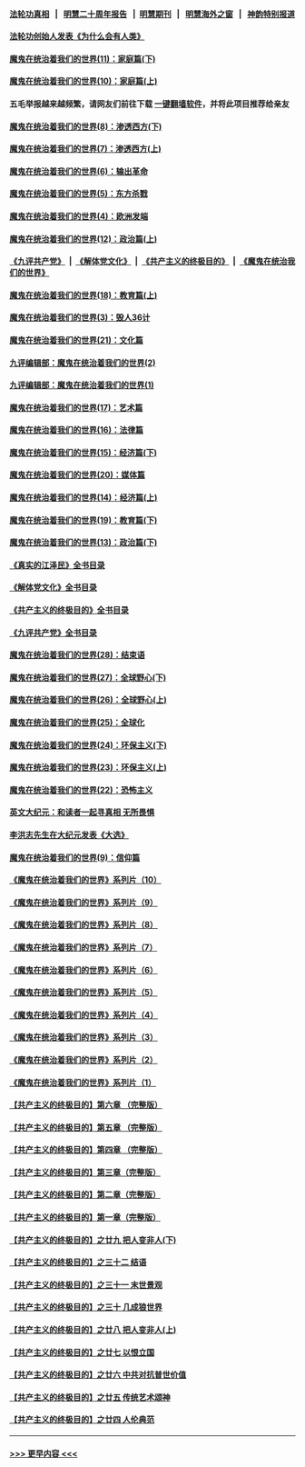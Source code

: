 #### [法轮功真相](https://github.com/gfw-breaker/truth/blob/master/README.md?t=0) &nbsp;&nbsp;|&nbsp;&nbsp; [明慧二十周年报告](https://github.com/gfw-breaker/mh-reports/blob/master/README.md?t=0) &nbsp;&nbsp;|&nbsp;&nbsp;[明慧期刊](https://github.com/gfw-breaker/mh-qikan) &nbsp;&nbsp;|&nbsp;&nbsp; [明慧海外之窗](https://github.com/gfw-breaker/mh-news/blob/master/README.md?t=0) &nbsp;&nbsp;|&nbsp;&nbsp; [神韵特别报道](https://github.com/gfw-breaker/mh-news/blob/master/shenyun.md?t=0)
#### [法轮功创始人发表《为什么会有人类》](../pages/nsc422/n13912117.md?t=03120043) 
#### [魔鬼在统治着我们的世界(11)：家庭篇(下)](../pages/nsc422/n10440961.md?t=03120043) 
#### [魔鬼在统治着我们的世界(10)：家庭篇(上)](../pages/nsc422/n10435448.md?t=03120043) 
#### 五毛举报越来越频繁，请网友们前往下载 [一键翻墙软件](https://github.com/gfw-breaker/ssr-accounts)，并将此项目推荐给亲友
#### [魔鬼在统治着我们的世界(8)：渗透西方(下)](../pages/nsc422/n10429603.md?t=03120043) 
#### [魔鬼在统治着我们的世界(7)：渗透西方(上)](../pages/nsc422/n10426013.md?t=03120043) 
#### [魔鬼在统治着我们的世界(6)：输出革命](../pages/nsc422/n10421536.md?t=03120043) 
#### [魔鬼在统治着我们的世界(5)：东方杀戮](../pages/nsc422/n10417707.md?t=03120043) 
#### [魔鬼在统治着我们的世界(4)：欧洲发端](../pages/nsc422/n10414890.md?t=03120043) 
#### [魔鬼在统治着我们的世界(12)：政治篇(上)](../pages/nsc422/n10444576.md?t=03120043) 
#### [《九评共产党》](https://github.com/begood0513/9ping.md/blob/master/README.md) &nbsp;|&nbsp; [《解体党文化》](../../../../jtdwh.md/blob/master/README.md)  &nbsp;|&nbsp; [《共产主义的终极目的》](../../../../gczydzjmd.md/blob/master/README.md) &nbsp;|&nbsp; [《魔鬼在统治我们的世界》](../../../../mgztzwmdsj.md/blob/master/README.md) 
#### [魔鬼在统治着我们的世界(18)：教育篇(上)](../pages/nsc422/n10526970.md?t=03120043) 
#### [魔鬼在统治着我们的世界(3)：毁人36计](../pages/nsc422/n10411583.md?t=03120043) 
#### [魔鬼在统治着我们的世界(21)：文化篇](../pages/nsc422/n10597706.md?t=03120043) 
#### [九评编辑部：魔鬼在统治着我们的世界(2)](../pages/nsc422/n10410036.md?t=03120043) 
#### [九评编辑部：魔鬼在统治着我们的世界(1)](../pages/nsc422/n10406825.md?t=03120043) 
#### [魔鬼在统治着我们的世界(17)：艺术篇](../pages/nsc422/n10499093.md?t=03120043) 
#### [魔鬼在统治着我们的世界(16)：法律篇](../pages/nsc422/n10485969.md?t=03120043) 
#### [魔鬼在统治着我们的世界(15)：经济篇(下)](../pages/nsc422/n10469975.md?t=03120043) 
#### [魔鬼在统治着我们的世界(20)：媒体篇](../pages/nsc422/n10586579.md?t=03120043) 
#### [魔鬼在统治着我们的世界(14)：经济篇(上)](../pages/nsc422/n10457370.md?t=03120043) 
#### [魔鬼在统治着我们的世界(19)：教育篇(下)](../pages/nsc422/n10564808.md?t=03120043) 
#### [魔鬼在统治着我们的世界(13)：政治篇(下)](../pages/nsc422/n10448270.md?t=03120043) 
#### [《真实的江泽民》全书目录](../pages/nsc422/n13721399.md?t=03120043) 
#### [《解体党文化》全书目录](../pages/nsc422/n13721157.md?t=03120043) 
#### [《共产主义的终极目的》全书目录](../pages/nsc422/n13721048.md?t=03120043) 
#### [《九评共产党》全书目录](../pages/nsc422/n13708085.md?t=03120043) 
#### [魔鬼在统治着我们的世界(28)：结束语](../pages/nsc422/n10936246.md?t=03120043) 
#### [魔鬼在统治着我们的世界(27)：全球野心(下)](../pages/nsc422/n10928319.md?t=03120043) 
#### [魔鬼在统治着我们的世界(26)：全球野心(上)](../pages/nsc422/n10900318.md?t=03120043) 
#### [魔鬼在统治着我们的世界(25)：全球化](../pages/nsc422/n10788205.md?t=03120043) 
#### [魔鬼在统治着我们的世界(24)：环保主义(下)](../pages/nsc422/n10695307.md?t=03120043) 
#### [魔鬼在统治着我们的世界(23)：环保主义(上)](../pages/nsc422/n10688613.md?t=03120043) 
#### [魔鬼在统治着我们的世界(22)：恐怖主义](../pages/nsc422/n10614727.md?t=03120043) 
#### [英文大纪元：和读者一起寻真相 无所畏惧](../pages/nsc422/n12542027.md?t=03120043) 
#### [李洪志先生在大纪元发表《大选》](../pages/nsc422/n12534746.md?t=03120043) 
#### [魔鬼在统治着我们的世界(9)：信仰篇](../pages/nsc422/n10432159.md?t=03120043) 
#### [《魔鬼在统治着我们的世界》系列片（10）](../pages/nsc422/n12292670.md?t=03120043) 
#### [《魔鬼在统治着我们的世界》系列片（9）](../pages/nsc422/n12290859.md?t=03120043) 
#### [《魔鬼在统治着我们的世界》系列片（8）](../pages/nsc422/n12287445.md?t=03120043) 
#### [《魔鬼在统治着我们的世界》系列片（7）](../pages/nsc422/n12283425.md?t=03120043) 
#### [《魔鬼在统治着我们的世界》系列片（6）](../pages/nsc422/n12282314.md?t=03120043) 
#### [《魔鬼在统治着我们的世界》系列片（5）](../pages/nsc422/n12281419.md?t=03120043) 
#### [《魔鬼在统治着我们的世界》系列片（4）](../pages/nsc422/n12274024.md?t=03120043) 
#### [《魔鬼在统治着我们的世界》系列片（3）](../pages/nsc422/n12271322.md?t=03120043) 
#### [《魔鬼在统治着我们的世界》系列片（2）](../pages/nsc422/n12269049.md?t=03120043) 
#### [《魔鬼在统治着我们的世界》系列片（1）](../pages/nsc422/n12267575.md?t=03120043) 
#### [【共产主义的终极目的】第六章 （完整版）](../pages/nsc422/n11428913.md?t=03120043) 
#### [【共产主义的终极目的】第五章 （完整版）](../pages/nsc422/n11428912.md?t=03120043) 
#### [【共产主义的终极目的】第四章 （完整版）](../pages/nsc422/n11428907.md?t=03120043) 
#### [【共产主义的终极目的】第三章（完整版）](../pages/nsc422/n11428848.md?t=03120043) 
#### [【共产主义的终极目的】第二章（完整版）](../pages/nsc422/n11428831.md?t=03120043) 
#### [【共产主义的终极目的】第一章（完整版）](../pages/nsc422/n11417651.md?t=03120043) 
#### [【共产主义的终极目的】之廿九 把人变非人(下)](../pages/nsc422/n11344140.md?t=03120043) 
#### [【共产主义的终极目的】之三十二 结语](../pages/nsc422/n11360535.md?t=03120043) 
#### [【共产主义的终极目的】之三十一 末世景观](../pages/nsc422/n11351129.md?t=03120043) 
#### [【共产主义的终极目的】之三十 几成狼世界](../pages/nsc422/n11348280.md?t=03120043) 
#### [【共产主义的终极目的】之廿八 把人变非人(上)](../pages/nsc422/n11340492.md?t=03120043) 
#### [【共产主义的终极目的】之廿七 以恨立国](../pages/nsc422/n11336944.md?t=03120043) 
#### [【共产主义的终极目的】之廿六 中共对抗普世价值](../pages/nsc422/n11324785.md?t=03120043) 
#### [【共产主义的终极目的】之廿五 传统艺术颂神](../pages/nsc422/n11296396.md?t=03120043) 
#### [【共产主义的终极目的】之廿四 人伦典范](../pages/nsc422/n11296397.md?t=03120043) 

----
#### [ >>> 更早内容 <<< ](../indexes/nsc422-earlier.md)
